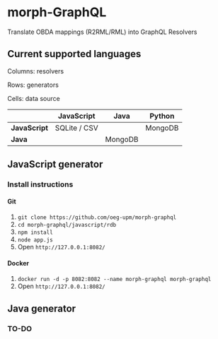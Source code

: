 # morph-GraphQL
Translate OBDA mappings (R2RML/RML) into GraphQL Resolvers

## Current supported languages

Columns: resolvers

Rows: generators

Cells: data source

|                | JavaScript   | Java    | Python  |
|----------------|--------------|---------|---------|
| **JavaScript** | SQLite / CSV |         | MongoDB |
| **Java**       |              | MongoDB |         |


## JavaScript generator

### Install instructions

#### Git

1. ```git clone https://github.com/oeg-upm/morph-graphql```
2. ```cd morph-graphql/javascript/rdb```
5. ```npm install```
6. ```node app.js```
7. Open ```http://127.0.0.1:8082/```


#### Docker

1. ```docker run -d -p 8082:8082 --name morph-graphql morph-graphql```
2. Open ```http://127.0.0.1:8082/```

## Java generator

### TO-DO
